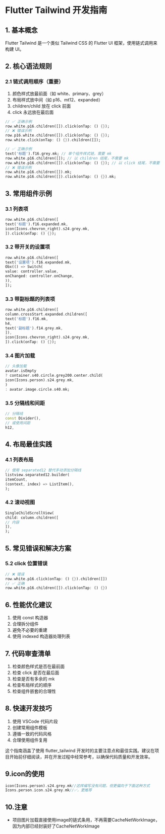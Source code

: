 # Flutter Tailwind 开发指南

## 1. 基本概念
Flutter Tailwind 是一个类似 Tailwind CSS 的 Flutter UI 框架，使用链式调用来构建 UI。

## 2. 核心语法规则

### 2.1 链式调用顺序（重要）
1. 颜色样式放最前面（如 white、primary、grey）
2. 布局样式放中间（如 p16、mt12、expanded）
3. children/child 放在 click 前面
4. click 永远放在最后面 

```dart
// ✅ 正确示例
row.white.p16.children([]).click(onTap: () {});
// ❌ 错误示例
row.p16.white.children([]).click(onTap: () {});
row.white.click(onTap: () {}).children([]);
```

```dart
// ✅ 正确示例
text('标题').f16.grey.mk; // 单个组件样式链，需要 mk
row.white.p16.children([]); // 以 children 结尾，不需要 mk
row.white.p16.children([]).click(onTap: () {}); // 以 click 结尾，不需要 mk
// ❌ 错误示例
row.white.p16.children([]).mk;
row.white.p16.children([]).click(onTap: () {}).mk;
```

## 3. 常用组件示例

### 3.1 列表项
```dart
row.white.p16.children([
text('标题').f16.expanded.mk,
icon(Icons.chevron_right).s24.grey.mk,
]).click(onTap: () {});
```
### 3.2 带开关的设置项
```dart
row.white.p16.children([
text('设置项').f16.expanded.mk,
Obx(() => Switch(
value: controller.value,
onChanged: controller.onChange,
)),
]);
```
### 3.3 带副标题的列表项
```dart
row.white.p16.children([
column.crossStart.expanded.children([
text('标题').f16.mk,
h4,
text('副标题').f14.grey.mk,
]),
icon(Icons.chevron_right).s24.grey.mk,
]).click(onTap: () {});
```
### 3.4 图片加载
```dart
// 头像加载
avatar.isEmpty
? container.s40.circle.grey200.center.child(
icon(Icons.person).s24.grey.mk,
)
: avatar.image.circle.s40.mk;
```
### 3.5 分隔线和间距
```dart
// 分隔线
const Divider(),
// 或使用间距
h12,
```
## 4. 布局最佳实践

### 4.1 列表布局

```dart
// 使用 separated12 替代手动添加分隔线
listview.separated12.builder(
itemCount,
(context, index) => ListItem(),
);
```

### 4.2 滚动视图
```dart
SingleChildScrollView(
child: column.children([
// 内容
]),
);
```

## 5. 常见错误和解决方案

### 5.2 click 位置错误
```dart
// ❌ 错误
row.white.p16.click(onTap: () {}).children([])
// ✅ 正确
row.white.p16.children([]).click(onTap: () {})
```

## 6. 性能优化建议
1. 使用 const 构造器
2. 合理拆分组件
3. 避免不必要的重建
4. 使用 indexed 构造器处理列表

## 7. 代码审查清单
1. 检查颜色样式是否在最前面
2. 检查 click 是否在最后面
3. 检查是否有多余的 mk
4. 检查布局样式的顺序
5. 检查组件嵌套的合理性

## 8. 快速开发技巧
1. 使用 VSCode 代码片段
2. 创建常用组件模板
3. 遵循一致的代码风格
4. 合理使用组件复用

这个指南涵盖了使用 flutter_tailwind 开发时的主要注意点和最佳实践。建议在项目开始前仔细阅读，并在开发过程中经常参考，以确保代码质量和开发效率。

## 9.icon的使用
```dart
icon(Icons.person).s24.grey.mk//这样编写没有问题，但更偏向于下面这种方式
Icons.person.icon.s24.grey.mk//✅，更推荐
```

## 10.注意
- 项目图片加载直接使用image的链式条用，不再需要CacheNetWorkImage，因为内部已经封装好了CacheNetWorkImage